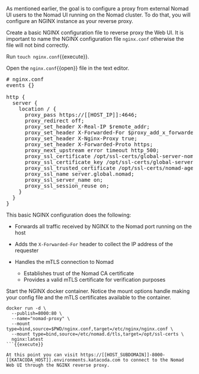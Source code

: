 As mentioned earlier, the goal is to configure a proxy from external Nomad UI
users to the Nomad UI running on the Nomad cluster. To do that, you will
configure an NGINX instance as your reverse proxy.

Create a basic NGINX configuration file to reverse proxy the Web UI. It is
important to name the NGINX configuration file `nginx.conf` otherwise the file
will not bind correctly.

Run `touch nginx.conf`{{execute}}.

Open the `nginx.conf`{{open}} file in the text editor.

<pre class="file" data-filename="nginx.conf" data-target="replace">
# nginx.conf
events {}

http {
  server {
    location / {
      proxy_pass https://[[HOST_IP]]:4646;
      proxy_redirect off;
      proxy_set_header X-Real-IP $remote_addr;
      proxy_set_header X-Forwarded-For $proxy_add_x_forwarded_for;
      proxy_set_header X-Nginx-Proxy true;
      proxy_set_header X-Forwarded-Proto https;
      proxy_next_upstream error timeout http_500;
      proxy_ssl_certificate /opt/ssl-certs/global-server-nomad-0.pem;
      proxy_ssl_certificate_key /opt/ssl-certs/global-server-nomad-0-key.pem;
      proxy_ssl_trusted_certificate /opt/ssl-certs/nomad-agent-ca.pem;
      proxy_ssl_name server.global.nomad;
      proxy_ssl_server_name on;
      proxy_ssl_session_reuse on;
    }
  }
}
</pre>

This basic NGINX configuration does the following:

- Forwards all traffic received by NGINX to the Nomad port running on the host

- Adds the `X-Forwarded-For` header to collect the IP address of the requester

- Handles the mTLS connection to Nomad

    - Establishes trust of the Nomad CA certificate
    - Provides a valid mTLS certificate for verification purposes


Start the NGINX docker container. Notice the mount options handle making your
config file and the mTLS certificates available to the container.

```
docker run -d \
  --publish=8000:80 \
  --name="nomad-proxy" \
  --mount type=bind,source=$PWD/nginx.conf,target=/etc/nginx/nginx.conf \
  --mount type=bind,source=/etc/nomad.d/tls,target=/opt/ssl-certs \
  nginx:latest
```{{execute}}

At this point you can visit https://[[HOST_SUBDOMAIN]]-8000-[[KATACODA_HOST]].environments.katacoda.com to connect to the Nomad Web UI through the NGINX reverse proxy.
